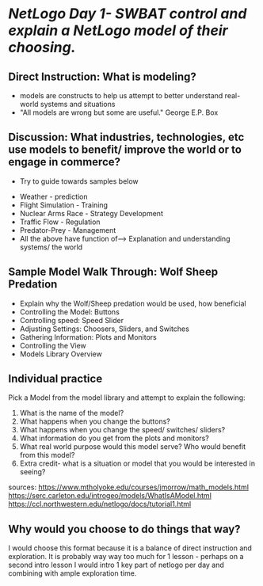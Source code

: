 # *NetLogo Day 1- SWBAT control and explain a NetLogo model of their choosing.*

## Direct Instruction: What is modeling?
* models are constructs to help us attempt to better understand real-world systems and situations
* "All models are wrong but some are useful." George E.P. Box

## Discussion: What industries, technologies, etc use models to benefit/ improve the world or to engage in commerce?
- Try to guide towards samples below
* Weather - prediction
* Flight Simulation - Training
* Nuclear Arms Race - Strategy Development
* Traffic Flow - Regulation 
* Predator-Prey - Management
* All the above have function of--> Explanation and understanding systems/ the world

## Sample Model Walk Through: Wolf Sheep Predation
* Explain why the Wolf/Sheep predation would be used, how beneficial
* Controlling the Model: Buttons
* Controlling speed: Speed Slider
* Adjusting Settings: Choosers, Sliders, and Switches
* Gathering Information: Plots and Monitors
* Controlling the View
* Models Library Overview

## Individual practice
Pick a Model from the model library and attempt to explain the following:
1) What is the name of the model?
2) What happens when you change the buttons?
3) What happens when you change the speed/ switches/ sliders?
4) What information do you get from the plots and monitors?
5) What real world purpose would this model serve? Who would benefit from this model?
6) Extra credit- what is a situation or model that you would be interested in seeing?

sources: 
https://www.mtholyoke.edu/courses/jmorrow/math_models.html
https://serc.carleton.edu/introgeo/models/WhatIsAModel.html
https://ccl.northwestern.edu/netlogo/docs/tutorial1.html

## Why would you choose to do things that way?
I would choose this format because it is a balance of direct instruction and exploration.  It is probably way way too much for 1 lesson - perhaps on a second intro lesson I would intro 1 key part of netlogo per day and combining with ample exploration time.